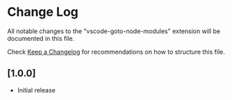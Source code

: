 # Change Log
All notable changes to the "vscode-goto-node-modules" extension will be documented in this file.

Check [Keep a Changelog](http://keepachangelog.com/) for recommendations on how to structure this file.

## [1.0.0]
- Initial release